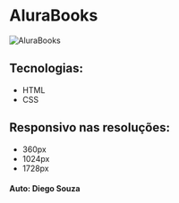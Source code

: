 # AluraBooks

![AluraBooks](https://github.com/diegofpolis/alurabooks/assets/106978663/7ed18686-f90c-4945-b2a8-212c309e2d75)

## Tecnologias:
* HTML
* CSS

## Responsivo nas resoluções:
* 360px
* 1024px
* 1728px

#### Auto: Diego Souza


